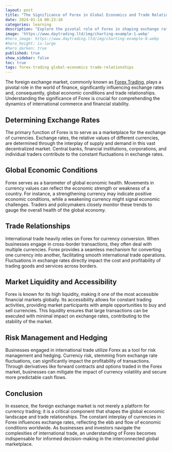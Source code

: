 ```yaml
---
layout: post
title: "The Significance of Forex in Global Economics and Trade Relationships"
date: 2024-01-14 00:23:10
categories: learning
description: "Explore the pivotal role of Forex in shaping exchange rates, influencing global economic conditions, and fostering trade relationships worldwide."
image: 'https://www.daytrading.ltd/img/charting-example-1.webp'
#hero_image: https://www.daytrading.ltd/img/charting-example-0.webp
#hero_height: is-large
#hero_darken: true
published: true
show_sidebar: false
toc: true
tags: forex-trading global-economics trade-relationships
---
```


The foreign exchange market, commonly known as <a href="https://www.daytrading.ltd/learning/what-is-forex-trading">Forex Trading</a>, plays a pivotal role in the world of finance, significantly influencing exchange rates and, consequently, global economic conditions and trade relationships. Understanding the significance of Forex is crucial for comprehending the dynamics of international commerce and financial stability.

## Determining Exchange Rates
The primary function of Forex is to serve as a marketplace for the exchange of currencies. Exchange rates, the relative values of different currencies, are determined through the interplay of supply and demand in this vast decentralized market. Central banks, financial institutions, corporations, and individual traders contribute to the constant fluctuations in exchange rates.

## Global Economic Conditions
Forex serves as a barometer of global economic health. Movements in currency values can reflect the economic strength or weakness of a country. For instance, a strengthening currency may indicate positive economic conditions, while a weakening currency might signal economic challenges. Traders and policymakers closely monitor these trends to gauge the overall health of the global economy.

## Trade Relationships
International trade heavily relies on Forex for currency conversion. When businesses engage in cross-border transactions, they often deal with multiple currencies. Forex provides a seamless mechanism for converting one currency into another, facilitating smooth international trade operations. Fluctuations in exchange rates directly impact the cost and profitability of trading goods and services across borders.

## Market Liquidity and Accessibility
Forex is known for its high liquidity, making it one of the most accessible financial markets globally. Its accessibility allows for constant trading activities, providing market participants with ample opportunities to buy and sell currencies. This liquidity ensures that large transactions can be executed with minimal impact on exchange rates, contributing to the stability of the market.

## Risk Management and Hedging
Businesses engaged in international trade utilize Forex as a tool for risk management and hedging. Currency risk, stemming from exchange rate fluctuations, can significantly impact the profitability of transactions. Through derivatives like forward contracts and options traded in the Forex market, businesses can mitigate the impact of currency volatility and secure more predictable cash flows.

## Conclusion
In essence, the foreign exchange market is not merely a platform for currency trading; it is a critical component that shapes the global economic landscape and trade relationships. The constant interplay of currencies in Forex influences exchange rates, reflecting the ebb and flow of economic conditions worldwide. As businesses and investors navigate the complexities of international trade, an understanding of Forex becomes indispensable for informed decision-making in the interconnected global marketplace.

<script type='application/ld+json'>
{
  "@context": "https://schema.org",
  "@type": "FAQPage",
  "mainEntity": [
    {
      "@type": "Question",
      "name": "What is the primary function of Forex?",
      "acceptedAnswer": {
        "@type": "Answer",
        "text": "Forex serves as a marketplace for currency exchange, determining exchange rates through the interplay of supply and demand."
      }
    },
    {
      "@type": "Question",
      "name": "How does Forex influence global economic conditions?",
      "acceptedAnswer": {
        "@type": "Answer",
        "text": "Forex movements reflect economic health, with currency values indicating the strength or weakness of a country's economy."
      }
    },
    {
      "@type": "Question",
      "name": "What role does Forex play in trade relationships?",
      "acceptedAnswer": {
        "@type": "Answer",
        "text": "Forex facilitates international trade by providing a platform for currency conversion, impacting the cost and profitability of cross-border transactions."
      }
    },
    {
      "@type": "Question",
      "name": "Why is Forex considered accessible and liquid?",
      "acceptedAnswer": {
        "@type": "Answer",
        "text": "Forex's high liquidity and accessibility allow for constant trading activities, contributing to market stability and ease of large transactions."
      }
    },
    {
      "@type": "Question",
      "name": "How does Forex contribute to risk management in international trade?",
      "acceptedAnswer": {
        "@type": "Answer",
        "text": "Businesses use Forex derivatives for risk management, mitigating currency volatility and ensuring more predictable cash flows in international transactions."
      }
    }
  ]
}
</script>